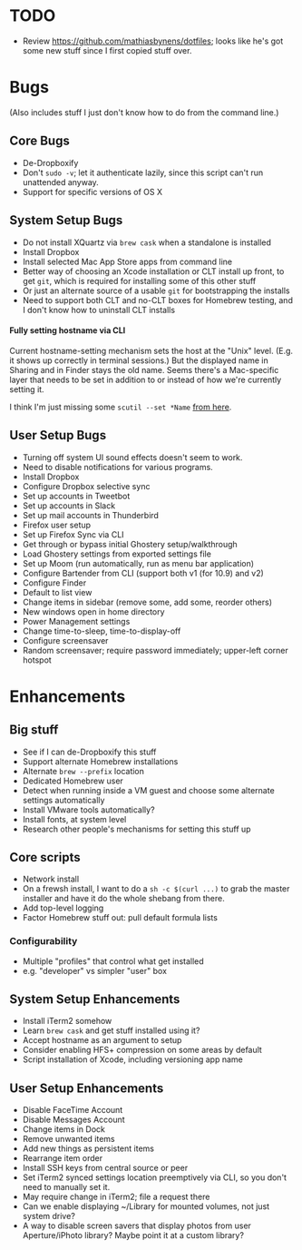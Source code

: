 # TODO

- Review https://github.com/mathiasbynens/dotfiles; looks like he's got some new stuff since I first copied stuff over.

#  Bugs  #

(Also includes stuff I just don't know how to do from the command line.)

##  Core Bugs  ##

- De-Dropboxify
- Don't `sudo -v`; let it authenticate lazily, since this script can't run unattended anyway.
- Support for specific versions of OS X

##  System Setup Bugs  ##

- Do not install XQuartz via `brew cask` when a standalone is installed
- Install Dropbox
- Install selected Mac App Store apps from command line
- Better way of choosing an Xcode installation or CLT install up front, to get `git`, which is required for installing some of this other stuff
 - Or just an alternate source of a usable `git` for bootstrapping the installs
 - Need to support both CLT and no-CLT boxes for Homebrew testing, and I don't know how to uninstall CLT installs

####  Fully setting hostname via CLI  ####

Current hostname-setting mechanism sets the host at the "Unix" level. (E.g. it shows up correctly in terminal sessions.) But the displayed name in Sharing and in Finder stays the old name. Seems there's a Mac-specific layer that needs to be set in addition to or instead of how we're currently setting it.

I think I'm just missing some `scutil --set *Name` [from here](https://github.com/mathiasbynens/dotfiles/blob/ed0019b7f87828aad94a94665c198b556bd7be02/.osx#L15-L19).

##  User Setup Bugs  ##

- Turning off system UI sound effects doesn't seem to work.
- Need to disable notifications for various programs.
- Install Dropbox
- Configure Dropbox selective sync
- Set up accounts in Tweetbot
- Set up accounts in Slack
- Set up mail accounts in Thunderbird
- Firefox user setup
 - Set up Firefox Sync via CLI
 - Get through or bypass initial Ghostery setup/walkthrough
 - Load Ghostery settings from exported settings file
- Set up Moom (run automatically, run as menu bar application)
- Configure Bartender from CLI (support both v1 (for 10.9) and v2)
- Configure Finder
 - Default to list view
 - Change items in sidebar (remove some, add some, reorder others)
 - New windows open in home directory
- Power Management settings
 - Change time-to-sleep, time-to-display-off
- Configure screensaver
 - Random screensaver; require password immediately; upper-left corner hotspot


#  Enhancements   #

##  Big stuff  ##

- See if I can de-Dropboxify this stuff
- Support alternate Homebrew installations
 - Alternate `brew --prefix` location
 - Dedicated Homebrew user
- Detect when running inside a VM guest and choose some alternate settings automatically
 - Install VMware tools automatically?
- Install fonts, at system level
- Research other people's mechanisms for setting this stuff up

##  Core scripts   ##

- Network install
 - On a frewsh install, I want to do a `sh -c $(curl ...)` to grab the master installer and have it do the whole shebang from there.
- Add top-level logging
- Factor Homebrew stuff out: pull default formula lists

###  Configurability   ###

- Multiple "profiles" that control what get installed
 - e.g. "developer" vs simpler "user" box

##  System Setup Enhancements ##

- Install iTerm2 somehow
- Learn `brew cask` and get stuff installed using it?
- Accept hostname as an argument to setup
- Consider enabling HFS+ compression on some areas by default
- Script installation of Xcode, including versioning app name

##  User Setup Enhancements   ##

- Disable FaceTime Account
- Disable Messages Account
- Change items in Dock
 - Remove unwanted items
 - Add new things as persistent items
 - Rearrange item order
- Install SSH keys from central source or peer
- Set iTerm2 synced settings location preemptively via CLI, so you don't need to manually set it.
 - May require change in iTerm2; file a request there
- Can we enable displaying ~/Library for mounted volumes, not just system drive?
- A way to disable screen savers that display photos from user Aperture/iPhoto library? Maybe point it at a custom library?

